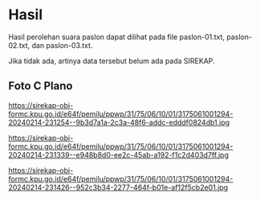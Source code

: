 # Hasil

Hasil perolehan suara paslon dapat dilihat pada file paslon-01.txt, paslon-02.txt, dan paslon-03.txt.

Jika tidak ada, artinya data tersebut belum ada pada SIREKAP.

## Foto C Plano

https://sirekap-obj-formc.kpu.go.id/e64f/pemilu/ppwp/31/75/06/10/01/3175061001294-20240214-231254--9b3d7a1a-2c3a-48f6-addc-edddf0824db1.jpg

https://sirekap-obj-formc.kpu.go.id/e64f/pemilu/ppwp/31/75/06/10/01/3175061001294-20240214-231339--e948b8d0-ee2c-45ab-a192-f1c2d403d7ff.jpg

https://sirekap-obj-formc.kpu.go.id/e64f/pemilu/ppwp/31/75/06/10/01/3175061001294-20240214-231426--952c3b34-2277-464f-b01e-af12f5cb2e01.jpg
